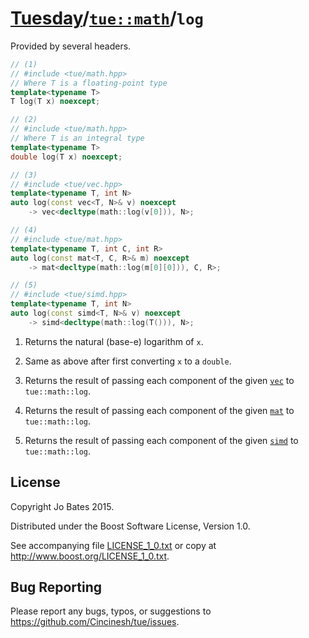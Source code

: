 [Tuesday](../../../README.md)/[`tue::math`](../../namespaces/tue/math.md)/`log`
===============================================================================
Provided by several headers.

```c++
// (1)
// #include <tue/math.hpp>
// Where T is a floating-point type
template<typename T>
T log(T x) noexcept;

// (2)
// #include <tue/math.hpp>
// Where T is an integral type
template<typename T>
double log(T x) noexcept;

// (3)
// #include <tue/vec.hpp>
template<typename T, int N>
auto log(const vec<T, N>& v) noexcept
    -> vec<decltype(math::log(v[0])), N>;

// (4)
// #include <tue/mat.hpp>
template<typename T, int C, int R>
auto log(const mat<T, C, R>& m) noexcept
    -> mat<decltype(math::log(m[0][0])), C, R>;

// (5)
// #include <tue/simd.hpp>
template<typename T, int N>
auto log(const simd<T, N>& v) noexcept
    -> simd<decltype(math::log(T())), N>;
```

1. Returns the natural (base-e) logarithm of `x`.

2. Same as above after first converting `x` to a `double`.

3. Returns the result of passing each component of the given
   [`vec`](../../headers/vec.md) to `tue::math::log`.

4. Returns the result of passing each component of the given
   [`mat`](../../headers/mat.md) to `tue::math::log`.

5. Returns the result of passing each component of the given
   [`simd`](../../headers/simd.md) to `tue::math::log`.

License
-------
Copyright Jo Bates 2015.

Distributed under the Boost Software License, Version 1.0.

See accompanying file [LICENSE_1_0.txt](../../../LICENSE_1_0.txt) or copy at
http://www.boost.org/LICENSE_1_0.txt.

Bug Reporting
-------------
Please report any bugs, typos, or suggestions to
https://github.com/Cincinesh/tue/issues.
